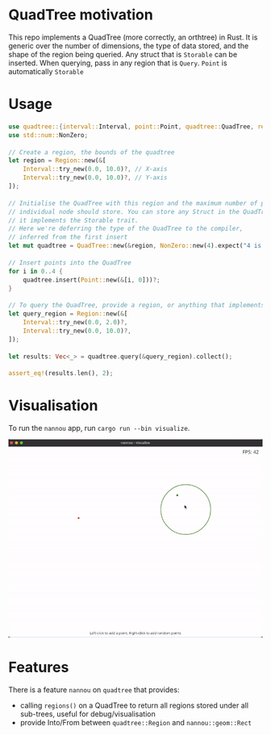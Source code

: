 # QuadTree motivation

This repo implements a QuadTree (more correctly, an orthtree) in Rust. It is generic over the number of dimensions, the type of data stored, and the shape of the region being queried. Any struct that is `Storable` can be inserted. When querying, pass in any region that is `Query`. `Point` is automatically `Storable`

# Usage

```rust
use quadtree::{interval::Interval, point::Point, quadtree::QuadTree, region::Region};
use std::num::NonZero;
        
// Create a region, the bounds of the quadtree
let region = Region::new(&[
    Interval::try_new(0.0, 10.0)?, // X-axis
    Interval::try_new(0.0, 10.0)?, // Y-axis
]);

// Initialise the QuadTree with this region and the maximum number of points each
// individual node should store. You can store any Struct in the QuadTree as long as
// it implements the Storable trait.
// Here we're deferring the type of the QuadTree to the compiler,
// inferred from the first insert
let mut quadtree = QuadTree::new(&region, NonZero::new(4).expect("4 is non-zero"));

// Insert points into the QuadTree
for i in 0..4 {
    quadtree.insert(Point::new(&[i, 0]))?;
}

// To query the QuadTree, provide a region, or anything that implements the Query trait
let query_region = Region::new(&[
    Interval::try_new(0.0, 2.0)?,
    Interval::try_new(0.0, 10.0)?,
]);

let results: Vec<_> = quadtree.query(&query_region).collect();

assert_eq!(results.len(), 2);
```

# Visualisation

To run the `nannou` app, run `cargo run --bin visualize`.

![](assets/vis.gif)

# Features

There is a feature `nannou` on `quadtree` that provides:
- calling `regions()` on a QuadTree to return all regions stored under all sub-trees, useful for debug/visualisation
- provide Into/From between `quadtree::Region` and `nannou::geom::Rect`